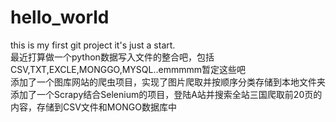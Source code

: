 # hello_world
this is my first git project
it's just a start.<br>
最近打算做一个python数据写入文件的整合吧，包括CSV,TXT,EXCLE,MONGGO,MYSQL..emmmmm暂定这些吧<br>
添加了一个图库网站的爬虫项目，实现了图片爬取并按顺序分类存储到本地文件夹<br>
添加了一个Scrapy结合Selenium的项目，登陆A站并搜索全站三国爬取前20页的内容，存储到CSV文件和MONGO数据库中<br>


